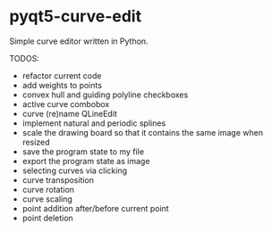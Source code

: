 # pyqt5-curve-edit
Simple curve editor written in Python.


TODOS:
* refactor current code
* add weights to points
* convex hull and guiding polyline checkboxes
* active curve combobox
* curve (re)name QLineEdit
* implement natural and periodic splines
* scale the drawing board so that it contains the same image when resized
* save the program state to my file
* export the program state as image
* selecting curves via clicking
* curve transposition
* curve rotation
* curve scaling
* point addition after/before current point
* point deletion
